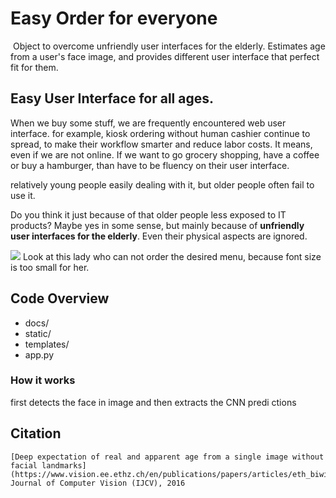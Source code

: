 # Easy Order for everyone

<img src="">
Object to overcome unfriendly user interfaces for the elderly. 
Estimates age from a user's face image,
and provides different user interface that perfect fit  for them.


## Easy User Interface for all ages.

When we buy some stuff, we are frequently encountered web user interface.
for example, kiosk ordering without human cashier continue to spread, to make their workflow smarter and reduce labor costs.
It means, even if we are not online.
If we want to go grocery shopping, have a coffee or buy a hamburger,
than have to be fluency on their user interface.

relatively young people easily dealing with it,
but older people often fail to use it.

Do you think it just because of that older people less exposed to IT products?
Maybe yes in some sense, but mainly because of **unfriendly user interfaces for the elderly**.
Even their physical aspects are ignored.

<img src="https://www.youtube.com/watch?v=1BzqctRGgaU&t=78s">
Look at this lady who can not order the desired menu, because font size is too small for her.

## Code Overview
- docs/
- static/
- templates/
- app.py   


### How it works

first detects the face in image
and then extracts the CNN predi
ctions 

## Citation
    
    [Deep expectation of real and apparent age from a single image without facial landmarks](https://www.vision.ee.ethz.ch/en/publications/papers/articles/eth_biwi_01299.pdf)International Journal of Computer Vision (IJCV), 2016
    